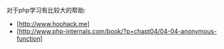 对于php学习有比较大的帮助: 

- [http://www.hoohack.me]
- [http://www.php-internals.com/book/?p=chapt04/04-04-anonymous-function]
